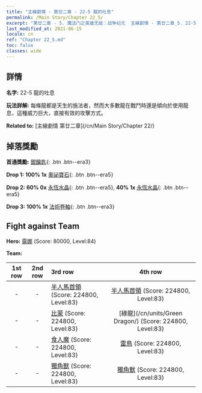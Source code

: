 ```yaml
---
title: "主線劇情 - 第廿二章 - 22-5 龍的吐息"
permalink: /Main Story/Chapter 22_5/
excerpt: "第廿二章 - 5. 魔法门之英雄无敌：战争纪元  主線劇情 - 第廿二章_5. 22-5 龍的吐息"
last_modified_at: 2021-06-15
locale: cn
ref: "Chapter 22_5.md"
toc: false
classes: wide
---
```


## 詳情

 **名字:** 22-5 龍的吐息

 **玩法詳解:** 每條龍都是天生的施法者，然而大多數龍在戰鬥時還是傾向於使用龍息，這種威力巨大，直接有效的攻擊方式。

 **Related to:** [主線劇情 第廿二章](/cn/Main Story/Chapter 22/)

## 掉落獎勵

 **首通獎勵:** [銀鑰匙](/cn/Items/con_693/){: .btn .btn--era3}

 **Drop 1:** **100% 1x** [奧祕寶石](/cn/Items/mat_79/){: .btn .btn--era5}

 **Drop 2:** **60% 0x** [永恆水晶](/cn/Items/mat_73/){: .btn .btn--era5}, **40% 1x** [永恆水晶](/cn/Items/mat_73/){: .btn .btn--era5}

 **Drop 3:** **100% 1x** [法術卷軸](/cn/Items/con_694/){: .btn .btn--era3}


## Fight against Team
 **Hero:** [露娜](/cn/heroes/Luna/) (Score: 80000, Level:84)

 **Team:**


  | 1st row | 2nd row | 3rd row | 4th row |
  |:----:|:----:|:----|:----:|
  | - | - | [半人馬首領](/cn/units/Centaur/) (Score: 224800, Level:83)  | [半人馬首領](/cn/units/Centaur/) (Score: 224800, Level:83)  |
  | - | - | [比蒙](/cn/units/Behemoth/) (Score: 224800, Level:83)  | [綠龍](/cn/units/Green Dragon/) (Score: 224800, Level:83)  |
  | - | - | [食人魔](/cn/units/Ogre/) (Score: 224800, Level:83)  | [雷鳥](/cn/units/Roc/) (Score: 224800, Level:83)  |
  | - | - | [獨角獸](/cn/units/Unicorn/) (Score: 224800, Level:83)  | [獨角獸](/cn/units/Unicorn/) (Score: 224800, Level:83)  |


